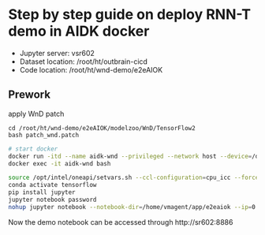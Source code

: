 # Step by step guide on deploy RNN-T demo in AIDK docker

* Jupyter server: vsr602
* Dataset location: /root/ht/outbrain-cicd
* Code location: /root/ht/wnd-demo/e2eAIOK

## Prework

apply WnD patch
```
cd /root/ht/wnd-demo/e2eAIOK/modelzoo/WnD/TensorFlow2
bash patch_wnd.patch
```

```bash
# start docker
docker run -itd --name aidk-wnd --privileged --network host --device=/dev/dri -v /root/ht/outbrain-cicd/:/home/vmagent/app/dataset/outbrain -v /root/ht/wnd-demo/e2eAIOK/:/home/vmagent/app/e2eaiok -w /home/vmagent/app/ e2eaiok-tensorflow:latest /bin/bash
docker exec -it aidk-wnd bash

source /opt/intel/oneapi/setvars.sh --ccl-configuration=cpu_icc --force
conda activate tensorflow
pip install jupyter
jupyter notebook password
nohup jupyter notebook --notebook-dir=/home/vmagent/app/e2eaiok --ip=0.0.0.0 --port=8886 --allow-root &
```

Now the demo notebook can be accessed through http://sr602:8886